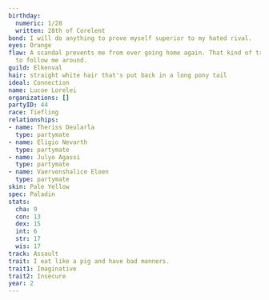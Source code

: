 ```yaml
---
birthday:
  numeric: 1/28
  written: 28th of Corelent
bond: I will do anything to prove myself superior to my hated rival.
eyes: Orange
flaw: A scandal prevents me from ever going home again. That kind of trouble seems
  to follow me around.
guild: Elkenval
hair: straight white hair that's put back in a long pony tail
ideal: Connection
name: Lucoe Lorelei
organizations: []
partyID: 44
race: Tiefling
relationships:
- name: Theriss Deularla
  type: partymate
- name: Eligio Nevarth
  type: partymate
- name: Julyo Agassi
  type: partymate
- name: Vaervenshalice Eloen
  type: partymate
skin: Pale Yellow
spec: Paladin
stats:
  cha: 9
  con: 13
  dex: 15
  int: 6
  str: 17
  wis: 17
track: Assault
trait: I eat like a pig and have bad manners.
trait1: Imaginative
trait2: Insecure
year: 2
---
```

